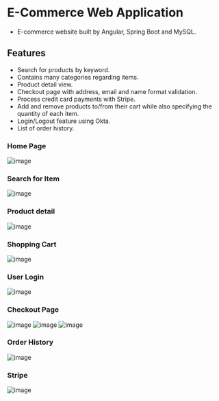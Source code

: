 # E-Commerce Web Application
- E-commerce website built by Angular, Spring Boot and MySQL.


## Features
- Search for products by keyword.
- Contains many categories regarding items.
- Product detail view.
- Checkout page with address, email and name format validation.
- Process credit card payments with Stripe.
- Add and remove products to/from their cart while also specifying the quantity of each item. 
- Login/Logout feature using Okta.
- List of order history.

### Home Page
![image](https://user-images.githubusercontent.com/47198276/200452024-c7a7efd1-f3f2-41ac-988d-ab07c22fa630.png)

### Search for Item
![image](https://user-images.githubusercontent.com/47198276/200452114-04c50022-4354-40e3-9e64-16c1c8bc8204.png)

### Product detail
![image](https://user-images.githubusercontent.com/47198276/211358630-f4642be3-75cf-48fc-90f6-745df295104d.png)

### Shopping Cart
![image](https://user-images.githubusercontent.com/47198276/200452535-a17bd40e-212c-4e03-b67a-a586063482c8.png)

### User Login  
![image](https://user-images.githubusercontent.com/47198276/211359146-b2f0bcfb-344a-49f9-ad08-8c06e5b4635e.png)

### Checkout Page 
![image](https://user-images.githubusercontent.com/47198276/211359364-ea2ee081-38e4-475d-96e4-e1061430b60a.png)
![image](https://user-images.githubusercontent.com/47198276/211359413-5e76da26-e44c-42c2-848c-451e66f22c11.png)
![image](https://user-images.githubusercontent.com/47198276/211359658-703d5ddb-c0de-4171-a257-6fc794958ee9.png)


### Order History
![image](https://user-images.githubusercontent.com/47198276/211358882-32286afc-b2cd-4e28-8ccd-fd02d2231e4c.png)

### Stripe 
![image](https://user-images.githubusercontent.com/47198276/211359012-f511640a-57a7-4062-a8af-928276f8858d.png)

